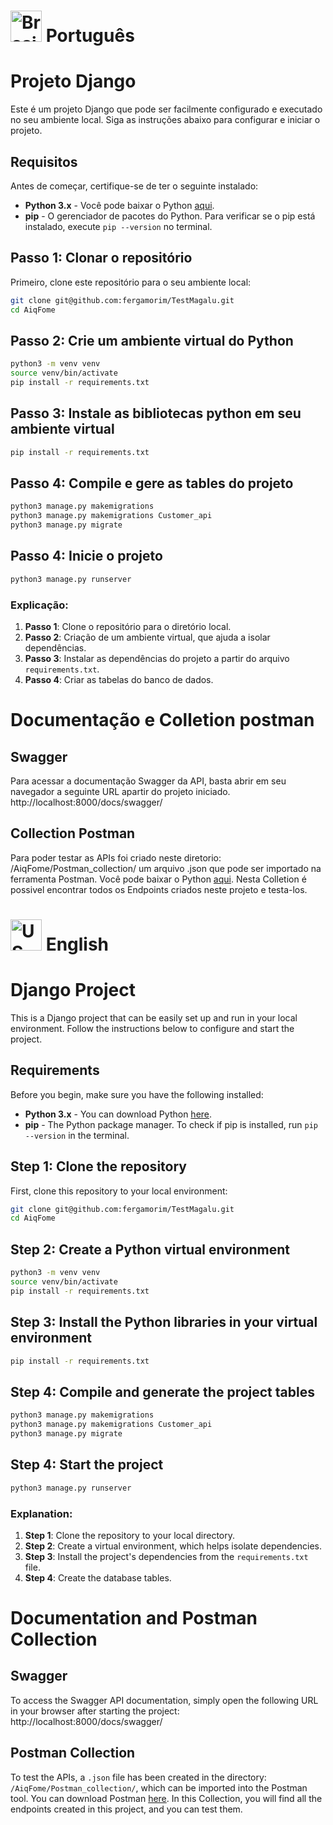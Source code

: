 # <img src="https://cdn-icons-png.flaticon.com/512/330/330430.png" alt="Brasil" width="50" height="50" class="text-align: botton;"> Português
# Projeto Django

Este é um projeto Django que pode ser facilmente configurado e executado no seu ambiente local. Siga as instruções abaixo para configurar e iniciar o projeto.

## Requisitos

Antes de começar, certifique-se de ter o seguinte instalado:

- **Python 3.x** - Você pode baixar o Python [aqui](https://www.python.org/downloads/).
- **pip** - O gerenciador de pacotes do Python. Para verificar se o pip está instalado, execute `pip --version` no terminal.

## Passo 1: Clonar o repositório

Primeiro, clone este repositório para o seu ambiente local:

```bash
git clone git@github.com:fergamorim/TestMagalu.git
cd AiqFome
```

## Passo 2: Crie um ambiente virtual do Python
```bash
python3 -m venv venv
source venv/bin/activate
pip install -r requirements.txt
```

## Passo 3: Instale as bibliotecas python em seu ambiente virtual
```bash
pip install -r requirements.txt
```

## Passo 4: Compile e gere as tables do projeto
```bash
python3 manage.py makemigrations
python3 manage.py makemigrations Customer_api
python3 manage.py migrate
```

## Passo 4: Inicie o projeto
```bash
python3 manage.py runserver
```

### Explicação:
1. **Passo 1**: Clone o repositório para o diretório local.
2. **Passo 2**: Criação de um ambiente virtual, que ajuda a isolar dependências.
3. **Passo 3**: Instalar as dependências do projeto a partir do arquivo `requirements.txt`.
4. **Passo 4**: Criar as tabelas do banco de dados.

# Documentação e Colletion postman

## Swagger
Para acessar a documentação Swagger da API, basta abrir em seu navegador a seguinte URL apartir do projeto iniciado.
http://localhost:8000/docs/swagger/

## Collection Postman
Para poder testar as APIs foi criado neste diretorio: /AiqFome/Postman_collection/ um arquivo .json que pode ser importado na ferramenta Postman. Você pode baixar o Python [aqui](https://www.postman.com/downloads/).
Nesta Colletion é possivel encontrar todos os Endpoints criados neste projeto e testa-los.


# <img src="https://cdn-icons-png.flaticon.com/512/206/206626.png" alt="US" width="50" height="50" class="text-align: botton;"> English 
# Django Project

This is a Django project that can be easily set up and run in your local environment. Follow the instructions below to configure and start the project.

## Requirements

Before you begin, make sure you have the following installed:

- **Python 3.x** - You can download Python [here](https://www.python.org/downloads/).
- **pip** - The Python package manager. To check if pip is installed, run `pip --version` in the terminal.

## Step 1: Clone the repository

First, clone this repository to your local environment:

```bash
git clone git@github.com:fergamorim/TestMagalu.git
cd AiqFome
```

## Step 2: Create a Python virtual environment
```bash
python3 -m venv venv
source venv/bin/activate
pip install -r requirements.txt
```

## Step 3: Install the Python libraries in your virtual environment
```bash
pip install -r requirements.txt
```

## Step 4: Compile and generate the project tables
```bash
python3 manage.py makemigrations
python3 manage.py makemigrations Customer_api
python3 manage.py migrate
```

## Step 4: Start the project
```bash
python3 manage.py runserver
```

### Explanation:
1. **Step 1**: Clone the repository to your local directory.
2. **Step 2**: Create a virtual environment, which helps isolate dependencies.
3. **Step 3**: Install the project's dependencies from the `requirements.txt` file.
4. **Step 4**: Create the database tables.

# Documentation and Postman Collection

## Swagger
To access the Swagger API documentation, simply open the following URL in your browser after starting the project:
http://localhost:8000/docs/swagger/

## Postman Collection
To test the APIs, a `.json` file has been created in the directory: `/AiqFome/Postman_collection/`, which can be imported into the Postman tool. You can download Postman [here](https://www.postman.com/downloads/).
In this Collection, you will find all the endpoints created in this project, and you can test them.
